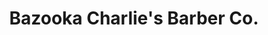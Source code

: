 ---
title: "Bazooka Charlie's Barber Co."
url: /north-richland-hills/bazooka-charlies-barber-co/
shop: Friseur
---